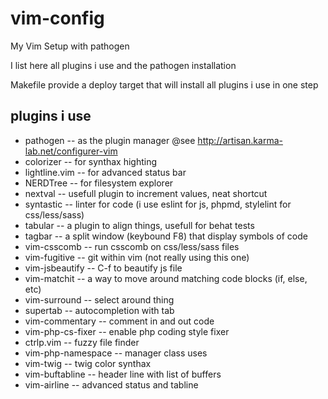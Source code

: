 # vim-config
My Vim Setup with pathogen

I list here all plugins i use and the pathogen installation

Makefile provide a deploy target that will install all plugins i use in one 
step

## plugins i use
  * pathogen -- as the plugin manager @see http://artisan.karma-lab.net/configurer-vim
  * colorizer -- for synthax highting 
  * lightline.vim -- for advanced status bar
  * NERDTree -- for filesystem explorer
  * nextval -- usefull plugin to increment values, neat shortcut
  * syntastic -- linter for code (i use eslint for js, phpmd, stylelint for css/less/sass)
  * tabular -- a plugin to align things, usefull for behat tests
  * tagbar -- a split window (keybound F8) that display symbols of code
  * vim-csscomb -- run csscomb on css/less/sass files
  * vim-fugitive -- git within vim (not really using this one)
  * vim-jsbeautify -- C-f to beautify js file 
  * vim-matchit -- a way to move around matching code blocks (if, else, etc)
  * vim-surround -- select around thing
  * supertab -- autocompletion with tab
  * vim-commentary -- comment in and out code
  * vim-php-cs-fixer -- enable php coding style fixer
  * ctrlp.vim -- fuzzy file finder
  * vim-php-namespace -- manager class uses 
  * vim-twig -- twig color synthax
  * vim-buftabline -- header line with list of buffers
  * vim-airline -- advanced status and tabline
